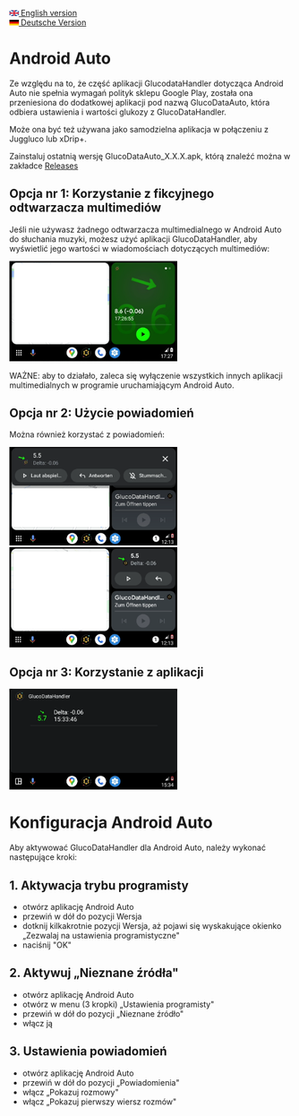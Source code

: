 [<img src='images/en.png' height=10> English version](README.md)  
[<img src='images/de.png' height=10> Deutsche Version](README_DE.md)

# Android Auto

Ze względu na to, że część aplikacji GlucodataHandler dotycząca Android Auto nie spełnia wymagań polityk sklepu Google Play, została ona przeniesiona do dodatkowej aplikacji pod nazwą GlucoDataAuto, która odbiera ustawienia i wartości glukozy z GlucoDataHandler.

Może ona być też używana jako samodzielna aplikacja w połączeniu z Juggluco lub xDrip+.

Zainstaluj ostatnią wersję GlucoDataAuto_X.X.X.apk, którą znaleźć można w zakładce [Releases](https://github.com/pachi81/GlucoDataAuto/releases) 

## Opcja nr 1: Korzystanie z fikcyjnego odtwarzacza multimediów
Jeśli nie używasz żadnego odtwarzacza multimedialnego w Android Auto do słuchania muzyki, możesz użyć aplikacji GlucoDataHandler, aby wyświetlić jego wartości w wiadomościach dotyczących multimediów:

<img src='images/AA_media.png' width=300>

WAŻNE: aby to działało, zaleca się wyłączenie wszystkich innych aplikacji multimedialnych w programie uruchamiającym Android Auto.

## Opcja nr 2: Użycie powiadomień

Można również korzystać z powiadomień:

<img src='images/AA_notification.png' width=300> <img src='images/AA_notification_view.png' width=300>

## Opcja nr 3: Korzystanie z aplikacji

<img src='images/AA_App.png' width=300>

# Konfiguracja Android Auto

Aby aktywować GlucoDataHandler dla Android Auto, należy wykonać następujące kroki:

## 1. Aktywacja trybu programisty

- otwórz aplikację Android Auto
- przewiń w dół do pozycji Wersja
- dotknij kilkakrotnie pozycji Wersja, aż pojawi się wyskakujące okienko „Zezwalaj na ustawienia programistyczne"
- naciśnij "OK"

## 2. Aktywuj „Nieznane źródła"

- otwórz aplikację Android Auto
- otwórz w menu (3 kropki) „Ustawienia programisty"
- przewiń w dół do pozycji „Nieznane źródło"
- włącz ją

## 3. Ustawienia powiadomień

- otwórz aplikację Android Auto
- przewiń w dół do pozycji „Powiadomienia"
- włącz „Pokazuj rozmowy"
- włącz „Pokazuj pierwszy wiersz rozmów"
